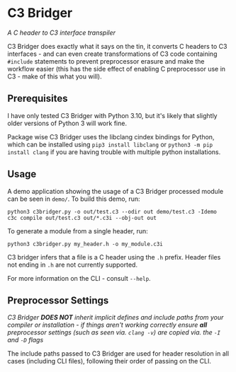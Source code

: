 # C3 Bridger
*A C header to C3 interface transpiler*

C3 Bridger does exactly what it says on the tin, it converts C headers to C3 interfaces - and can even create transformations of C3 code containing `#include` statements to prevent preprocessor erasure and make the workflow easier (this has the side effect of enabling C preprocessor use in C3 - make of this what you will).

## Prerequisites

I have only tested C3 Bridger with Python 3.10, but it's likely that slightly older versions of Python 3 will work fine.

Package wise C3 Bridger uses the libclang cindex bindings for Python, which can be installed using `pip3 install libclang` or `python3 -m pip install clang` if you are having trouble with multiple python installations.

## Usage

A demo application showing the usage of a C3 Bridger processed module can be seen in `demo/`. To build this demo, run:
```
python3 c3bridger.py -o out/test.c3 --odir out demo/test.c3 -Idemo
c3c compile out/test.c3 out/*.c3i --obj-out out
```

To generate a module from a single header, run:
```
python3 c3bridger.py my_header.h -o my_module.c3i
```

C3 bridger infers that a file is a C header using the `.h` prefix. Header files not ending in `.h` are not currently supported.

For more information on the CLI - consult `--help`.

## Preprocessor Settings

*C3 Bridger **DOES NOT** inherit implicit defines and include paths from your compiler or installation - if things aren't working correctly ensure **all** preprocessor settings (such as seen via. `clang -v`) are copied via. the `-I` and `-D` flags*

The include paths passed to C3 Bridger are used for header resolution in all cases (including CLI files), following their order of passing on the CLI.
